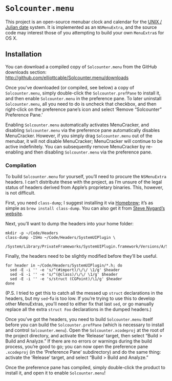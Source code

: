`Solcounter.menu`
=================
This project is an open-source menubar clock and calendar for the [UNIX / Julian date](http://yreality.net/UJD/)
system. It is implemented as an `NSMenuExtra`, and the source code may interest those of you attempting to build
your own `MenuExtra`s for OS X.

Installation
------------
You can download a compiled copy of `Solcounter.menu` from the GitHub downloads section:
<http://github.com/elliottcable/Solcounter.menu/downloads>

Once you’ve downloaded (or compiled, see below) a copy of `Solcounter.menu`, simply double-click the
`Solcounter.prefPane` to install it, and then enable `Solcounter.menu` in the preference pane. To later uninstall
`Solcounter.menu`, all you need to do is uncheck that checkbox, and then right-click on the preference pane’s
icon and select ‘Remove “Solcounter” Preference Pane.’

Enabling `Solcounter.menu` automatically activates MenuCracker, and disabling `Solcounter.menu` via the
preference pane automatically disables MenuCracker. However, if you simply drag `Solcounter.menu` out of the
menubar, it will not disable MenuCracker; MenuCracker will continue to be active indefinitely. You can
subsequently remove MenuCracker by re-enabling and then disabling `Solcounter.menu` via the preference pane.

### Compilation
To build `Solcounter.menu` for yourself, you’ll need to procure the `NSMenuExtra` headers. I can’t distribute
these with the project, as I’m unsure of the legal status of headers derived from Apple’s proprietary binaries.
This, however, is not difficult.

First, you need `class-dump`; I suggest installing it via [Homebrew](http://mxcl.github.com/homebrew/); it’s as
simple as `brew install class-dump`. You can also get it from [Steve Nygard’s website](http://www.codethecode.com/projects/class-dump/).

Next, you’ll want to dump the headers into your home folder:

    mkdir -p ~/Code/Headers
    class-dump -ISHo ~/Code/Headers/SystemUIPlugin \
      /System/Library/PrivateFrameworks/SystemUIPlugin.framework/Versions/A/SystemUIPlugin

Finally, the headers need to be slightly modified before they’ll be useful.

    for header in ~/Code/Headers/SystemUIPlugin/*.h; do
      sed -E -i '' -e 's/^(#import)/\/\/ \1/g' $header
      sed -E -i '' -e 's/^(@class)/\/\/ \1/g' $header
      sed -E -i '' -e 's/struct (CGPoint)/\1/g' $header
    done

(P.S. I tried to get this to catch all the messed up `struct` declarations in the headers, but my `sed`-fu is too
low. If you’re trying to use this to develop other MenuExtras, you’ll need to either fix that last `sed`, or go
manually replace all the extra `struct Foo` declarations in the dumped headers.)

Once you’ve got the headers, you need to build `Solcounter.menu` itself before you can build the
`Solcounter.prefPane` (which is necessary to install and control `Solcounter.menu`). Open the
`Solcounter.xcodeproj` at the root of the project directory, and activate the ‘Release’ target, then select
“Build > Build and Analyze.” If there are no errors or warnings during the build process, you’re good to go; you
can now open the preference pane `.xcodeproj` (in the ‘Preference Pane’ subdirectory) and do the same thing:
activate the ‘Release’ target, and select “Build > Build and Analyze.”

Once the preference pane has compiled, simply double-click the product to install it, and open it to enable
`Solcounter.menu`!
